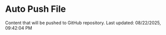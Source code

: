 # Auto Push File

Content that will be pushed to GitHub repository.
Last updated: 08/22/2025, 09:42:04 PM